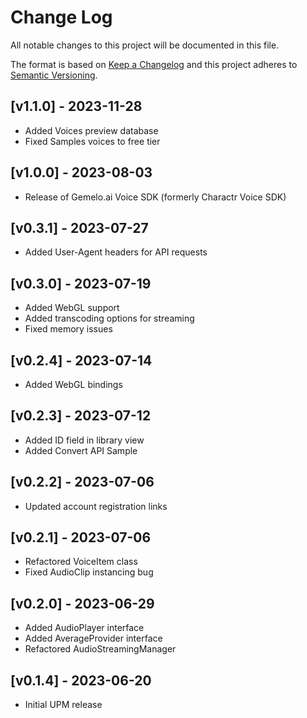 # Change Log
All notable changes to this project will be documented in this file.

The format is based on [Keep a Changelog](http://keepachangelog.com/)
and this project adheres to [Semantic Versioning](http://semver.org/).

## [v1.1.0] - 2023-11-28
- Added Voices preview database
- Fixed Samples voices to free tier

## [v1.0.0] - 2023-08-03
- Release of Gemelo.ai Voice SDK (formerly Charactr Voice SDK)

## [v0.3.1] - 2023-07-27
- Added User-Agent headers for API requests

## [v0.3.0] - 2023-07-19
- Added WebGL support
- Added transcoding options for streaming
- Fixed memory issues

## [v0.2.4] - 2023-07-14
- Added WebGL bindings 

## [v0.2.3] - 2023-07-12
- Added ID field in library view
- Added Convert API Sample

## [v0.2.2] - 2023-07-06
- Updated account registration links

## [v0.2.1] - 2023-07-06
- Refactored VoiceItem class
- Fixed AudioClip instancing bug

## [v0.2.0] - 2023-06-29
- Added AudioPlayer interface 
- Added AverageProvider interface
- Refactored AudioStreamingManager

## [v0.1.4] - 2023-06-20
- Initial UPM release 